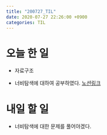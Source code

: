 ```yaml
---
title: "200727_TIL"
date: 2020-07-27 22:26:00 +0900
categories: TIL
---
```


# 오늘 한 일
* 자료구조
- 너비탐색에 대하여 공부하였다.
   [노션링크](https://www.notion.so/2356272e38ba4db59e20f444d9b63aec)

# 내일 할 일
* 너비탐색에 대한 문제를 풀어야겠다.